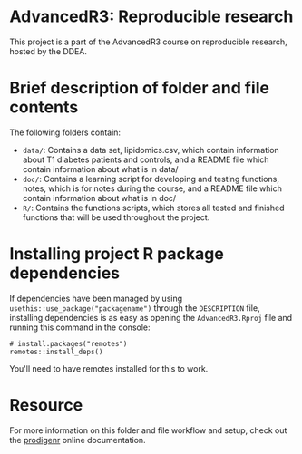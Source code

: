 # AdvancedR3: Reproducible research

This project is a part of the AdvancedR3 course on reproducible
research, hosted by the DDEA.

# Brief description of folder and file contents

The following folders contain:

-   `data/`: Contains a data set, lipidomics.csv, which contain
    information about T1 diabetes patients and controls, and a README
    file which contain information about what is in data/
-   `doc/`: Contains a learning script for developing and testing
    functions, notes, which is for notes during the course, and a README
    file which contain information about what is in doc/
-   `R/`: Contains the functions scripts, which stores all tested and
    finished functions that will be used throughout the project.

# Installing project R package dependencies

If dependencies have been managed by using
`usethis::use_package("packagename")` through the `DESCRIPTION` file,
installing dependencies is as easy as opening the `AdvancedR3.Rproj`
file and running this command in the console:

```         
# install.packages("remotes")
remotes::install_deps()
```

You'll need to have remotes installed for this to work.

# Resource

For more information on this folder and file workflow and setup, check
out the [prodigenr](https://rostools.github.io/prodigenr) online
documentation.
